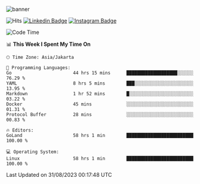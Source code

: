 ![banner](https://readme-typing-svg.herokuapp.com/?lines=Hello,+There!+👋;This+is+ryanbekhen....;Nice+to+meet+you!&center=false)

![Hits](https://hits.seeyoufarm.com/api/count/incr/badge.svg?url=https%3A%2F%2Fgithub.com%2Fryanbekhen%2Fhit-counter&count_bg=%2379C83D&title_bg=%23555555&icon=github.svg&icon_color=%23E7E7E7&title=Provile+views&edge_flat=true)
[![Linkedin Badge](https://img.shields.io/badge/-LinkedIn-0e76a8?style=flat-square&logo=Linkedin&logoColor=white)](https://linkedin.com/in/ryanbekhen)
[![Instagram Badge](https://img.shields.io/badge/-Instagram-e4405f?style=flat-square&logo=Instagram&logoColor=white)](https://instagram.com/ryanbekhen.dev/)

<!--START_SECTION:waka-->
![Code Time](http://img.shields.io/badge/Code%20Time-543%20hrs%2033%20mins-blue)

📊 **This Week I Spent My Time On** 

```text
🕑︎ Time Zone: Asia/Jakarta

💬 Programming Languages: 
Go                       44 hrs 15 mins      ███████████████████░░░░░░   76.29 % 
YAML                     8 hrs 5 mins        ███░░░░░░░░░░░░░░░░░░░░░░   13.95 % 
Markdown                 1 hr 52 mins        █░░░░░░░░░░░░░░░░░░░░░░░░   03.22 % 
Docker                   45 mins             ░░░░░░░░░░░░░░░░░░░░░░░░░   01.31 % 
Protocol Buffer          28 mins             ░░░░░░░░░░░░░░░░░░░░░░░░░   00.83 % 

🔥 Editors: 
GoLand                   58 hrs 1 min        █████████████████████████   100.00 % 

💻 Operating System: 
Linux                    58 hrs 1 min        █████████████████████████   100.00 % 
```


 Last Updated on 31/08/2023 00:17:48 UTC
<!--END_SECTION:waka-->
